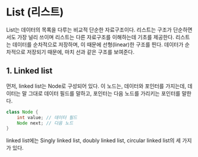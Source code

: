 # List (리스트)

List는 데이터의 목록을 다루는 비교적 단순한 자료구조이다. 리스트는 구조가 단순하면서도 가장 널리 쓰이며 리스트는 다른 자료구조를 이해하는데 기초를 제공한다. 리스트는 데이터를 순차적으로 저장하며, 이 때문에 선형(linear)한 구조를 띈다. 데이터가 순차적으로 저장되기 때문에, 마치 선과 같은 구조를 보여준다. 

## 1. Linked list

먼저, linked list는 Node로 구성되어 있다. 이 노드는, 데이터와 포인터를 가지는데, 데이터는 말 그대로 데이터 필드를 말하고, 포인터는 다음 노드를 가리키는 포인터를 말한다.

```java
class Node {
	int value; // 데이터 필드
	Node next; // 다음 노드
}
```

linked list에는 Singly linked list, doubly linked list, circular linked list의 세 가지가 있다.
